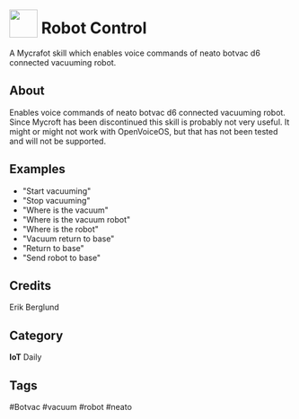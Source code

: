 # <img src="https://raw.githack.com/FortAwesome/Font-Awesome/master/svgs/solid/robot.svg" card_color="#22A7F0" width="50" height="50" style="vertical-align:bottom"/> Robot Control
A Mycrafot skill which enables voice commands of neato botvac d6 connected vacuuming robot.

## About
Enables voice commands of neato botvac d6 connected vacuuming robot.
Since Mycroft has been discontinued this skill is probably not very useful. It might or might not work with OpenVoiceOS, but that has not been tested and will not be supported.

## Examples
* "Start vacuuming"
* "Stop vacuuming"
* "Where is the vacuum"
* "Where is the vacuum robot"
* "Where is the robot"
* "Vacuum return to base"
* "Return to base"
* "Send robot to base"

## Credits
Erik Berglund

## Category
**IoT**
Daily

## Tags
#Botvac
#vacuum 
#robot
#neato
